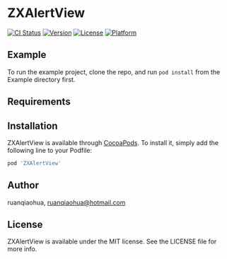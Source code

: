 # ZXAlertView

[![CI Status](https://img.shields.io/travis/ruanqiaohua/ZXAlertView.svg?style=flat)](https://travis-ci.org/ruanqiaohua/ZXAlertView)
[![Version](https://img.shields.io/cocoapods/v/ZXAlertView.svg?style=flat)](https://cocoapods.org/pods/ZXAlertView)
[![License](https://img.shields.io/cocoapods/l/ZXAlertView.svg?style=flat)](https://cocoapods.org/pods/ZXAlertView)
[![Platform](https://img.shields.io/cocoapods/p/ZXAlertView.svg?style=flat)](https://cocoapods.org/pods/ZXAlertView)

## Example

To run the example project, clone the repo, and run `pod install` from the Example directory first.

## Requirements

## Installation

ZXAlertView is available through [CocoaPods](https://cocoapods.org). To install
it, simply add the following line to your Podfile:

```ruby
pod 'ZXAlertView'
```

## Author

ruanqiaohua, ruanqiaohua@hotmail.com

## License

ZXAlertView is available under the MIT license. See the LICENSE file for more info.

